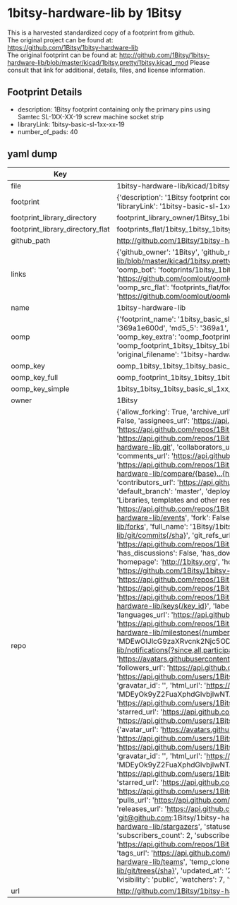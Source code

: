 # 1bitsy-hardware-lib by 1Bitsy  
This is a harvested standardized copy of a footprint from github.  
The original project can be found at:  
https://github.com/1Bitsy/1bitsy-hardware-lib  
The original footprint can be found at:
http://github.com/1Bitsy/1bitsy-hardware-lib/blob/master/kicad/1bitsy.pretty/1bitsy.kicad_mod
Please consult that link for additional, details, files, and license information.  
## Footprint Details
* description: 1Bitsy footprint containing only the primary pins using Samtec SL-1XX-XX-19 screw machine socket strip  
* libraryLink: 1bitsy-basic-sl-1xx-xx-19  
* number_of_pads: 40  
## yaml dump  
| Key | Value |  
| --- | --- |  
| file | 1bitsy-hardware-lib/kicad/1bitsy.pretty/1bitsy-basic-sl-1xx-xx-19.kicad_mod |  
| footprint | {'description': '1Bitsy footprint containing only the primary pins using Samtec SL-1XX-XX-19 screw machine socket strip', 'libraryLink': '1bitsy-basic-sl-1xx-xx-19', 'number_of_pads': 40} |  
| footprint_library_directory | footprint_library_owner/1Bitsy_1bitsy-hardware-lib |  
| footprint_library_directory_flat | footprints_flat/1bitsy_1bitsy_1bitsy_basic_sl_1xx_xx_19/working |  
| github_path | http://github.com/1Bitsy/1bitsy-hardware-lib/blob/master/kicad/1bitsy.pretty/1bitsy-basic-sl-1xx-xx-19.kicad_mod |  
| links | {'github_owner': '1Bitsy', 'github_repo_name': '1bitsy-hardware-lib', 'github_src': 'http://github.com/1Bitsy/1bitsy-hardware-lib/blob/master/kicad/1bitsy.pretty/1bitsy.kicad_mod', 'github_src_repo': 'https://github.com/1Bitsy/1bitsy-hardware-lib', 'oomp_bot': 'footprints/1bitsy_1bitsy_1bitsy_basic_sl_1xx_xx_19/working', 'oomp_bot_github': 'https://github.com/oomlout/oomlout_oomp_footprint_bot/tree/main/footprints/1bitsy_1bitsy_1bitsy_basic_sl_1xx_xx_19/working', 'oomp_src_flat': 'footprints_flat/footprints_flat/1bitsy_1bitsy_1bitsy_basic_sl_1xx_xx_19/working', 'oomp_src_flat_github': 'https://github.com/oomlout/oomlout_oomp_footprint_src/tree/main/footprints_flat/1bitsy_1bitsy_1bitsy_basic_sl_1xx_xx_19/working'} |  
| name | 1bitsy-hardware-lib |  
| oomp | {'footprint_name': '1bitsy_basic_sl_1xx_xx_19', 'library_name': '1bitsy', 'md5': '369a1e600dd0813516e503c854c1e652', 'md5_10': '369a1e600d', 'md5_5': '369a1', 'md5_6': '369a1e', 'oomp_key': 'oomp_1bitsy_1bitsy_1bitsy_basic_sl_1xx_xx_19', 'oomp_key_extra': 'oomp_footprint_1bitsy_1bitsy_1bitsy_basic_sl_1xx_xx_19', 'oomp_key_full': 'oomp_footprint_1bitsy_1bitsy_1bitsy_basic_sl_1xx_xx_19_369a1e', 'oomp_key_simple': '1bitsy_1bitsy_1bitsy_basic_sl_1xx_xx_19', 'original_filename': '1bitsy-hardware-lib/kicad/1bitsy.pretty/1bitsy-basic-sl-1xx-xx-19.kicad_mod', 'owner_name': '1bitsy'} |  
| oomp_key | oomp_1bitsy_1bitsy_1bitsy_basic_sl_1xx_xx_19 |  
| oomp_key_full | oomp_footprint_1bitsy_1bitsy_1bitsy_basic_sl_1xx_xx_19 |  
| oomp_key_simple | 1bitsy_1bitsy_1bitsy_basic_sl_1xx_xx_19 |  
| owner | 1Bitsy |  
| repo | {'allow_forking': True, 'archive_url': 'https://api.github.com/repos/1Bitsy/1bitsy-hardware-lib/{archive_format}{/ref}', 'archived': False, 'assignees_url': 'https://api.github.com/repos/1Bitsy/1bitsy-hardware-lib/assignees{/user}', 'blobs_url': 'https://api.github.com/repos/1Bitsy/1bitsy-hardware-lib/git/blobs{/sha}', 'branches_url': 'https://api.github.com/repos/1Bitsy/1bitsy-hardware-lib/branches{/branch}', 'clone_url': 'https://github.com/1Bitsy/1bitsy-hardware-lib.git', 'collaborators_url': 'https://api.github.com/repos/1Bitsy/1bitsy-hardware-lib/collaborators{/collaborator}', 'comments_url': 'https://api.github.com/repos/1Bitsy/1bitsy-hardware-lib/comments{/number}', 'commits_url': 'https://api.github.com/repos/1Bitsy/1bitsy-hardware-lib/commits{/sha}', 'compare_url': 'https://api.github.com/repos/1Bitsy/1bitsy-hardware-lib/compare/{base}...{head}', 'contents_url': 'https://api.github.com/repos/1Bitsy/1bitsy-hardware-lib/contents/{+path}', 'contributors_url': 'https://api.github.com/repos/1Bitsy/1bitsy-hardware-lib/contributors', 'created_at': '2016-08-29T00:28:00Z', 'default_branch': 'master', 'deployments_url': 'https://api.github.com/repos/1Bitsy/1bitsy-hardware-lib/deployments', 'description': 'Libraries, templates and other resources for your next 1Bitsy based hardware project.', 'disabled': False, 'downloads_url': 'https://api.github.com/repos/1Bitsy/1bitsy-hardware-lib/downloads', 'events_url': 'https://api.github.com/repos/1Bitsy/1bitsy-hardware-lib/events', 'fork': False, 'forks': 2, 'forks_count': 2, 'forks_url': 'https://api.github.com/repos/1Bitsy/1bitsy-hardware-lib/forks', 'full_name': '1Bitsy/1bitsy-hardware-lib', 'git_commits_url': 'https://api.github.com/repos/1Bitsy/1bitsy-hardware-lib/git/commits{/sha}', 'git_refs_url': 'https://api.github.com/repos/1Bitsy/1bitsy-hardware-lib/git/refs{/sha}', 'git_tags_url': 'https://api.github.com/repos/1Bitsy/1bitsy-hardware-lib/git/tags{/sha}', 'git_url': 'git://github.com/1Bitsy/1bitsy-hardware-lib.git', 'has_discussions': False, 'has_downloads': True, 'has_issues': True, 'has_pages': False, 'has_projects': True, 'has_wiki': True, 'homepage': 'http://1bitsy.org', 'hooks_url': 'https://api.github.com/repos/1Bitsy/1bitsy-hardware-lib/hooks', 'html_url': 'https://github.com/1Bitsy/1bitsy-hardware-lib', 'id': 66798192, 'is_template': False, 'issue_comment_url': 'https://api.github.com/repos/1Bitsy/1bitsy-hardware-lib/issues/comments{/number}', 'issue_events_url': 'https://api.github.com/repos/1Bitsy/1bitsy-hardware-lib/issues/events{/number}', 'issues_url': 'https://api.github.com/repos/1Bitsy/1bitsy-hardware-lib/issues{/number}', 'keys_url': 'https://api.github.com/repos/1Bitsy/1bitsy-hardware-lib/keys{/key_id}', 'labels_url': 'https://api.github.com/repos/1Bitsy/1bitsy-hardware-lib/labels{/name}', 'language': None, 'languages_url': 'https://api.github.com/repos/1Bitsy/1bitsy-hardware-lib/languages', 'license': None, 'merges_url': 'https://api.github.com/repos/1Bitsy/1bitsy-hardware-lib/merges', 'milestones_url': 'https://api.github.com/repos/1Bitsy/1bitsy-hardware-lib/milestones{/number}', 'mirror_url': None, 'name': '1bitsy-hardware-lib', 'network_count': 2, 'node_id': 'MDEwOlJlcG9zaXRvcnk2Njc5ODE5Mg==', 'notifications_url': 'https://api.github.com/repos/1Bitsy/1bitsy-hardware-lib/notifications{?since,all,participating}', 'open_issues': 0, 'open_issues_count': 0, 'organization': {'avatar_url': 'https://avatars.githubusercontent.com/u/20505695?v=4', 'events_url': 'https://api.github.com/users/1Bitsy/events{/privacy}', 'followers_url': 'https://api.github.com/users/1Bitsy/followers', 'following_url': 'https://api.github.com/users/1Bitsy/following{/other_user}', 'gists_url': 'https://api.github.com/users/1Bitsy/gists{/gist_id}', 'gravatar_id': '', 'html_url': 'https://github.com/1Bitsy', 'id': 20505695, 'login': '1Bitsy', 'node_id': 'MDEyOk9yZ2FuaXphdGlvbjIwNTA1Njk1', 'organizations_url': 'https://api.github.com/users/1Bitsy/orgs', 'received_events_url': 'https://api.github.com/users/1Bitsy/received_events', 'repos_url': 'https://api.github.com/users/1Bitsy/repos', 'site_admin': False, 'starred_url': 'https://api.github.com/users/1Bitsy/starred{/owner}{/repo}', 'subscriptions_url': 'https://api.github.com/users/1Bitsy/subscriptions', 'type': 'Organization', 'url': 'https://api.github.com/users/1Bitsy'}, 'owner': {'avatar_url': 'https://avatars.githubusercontent.com/u/20505695?v=4', 'events_url': 'https://api.github.com/users/1Bitsy/events{/privacy}', 'followers_url': 'https://api.github.com/users/1Bitsy/followers', 'following_url': 'https://api.github.com/users/1Bitsy/following{/other_user}', 'gists_url': 'https://api.github.com/users/1Bitsy/gists{/gist_id}', 'gravatar_id': '', 'html_url': 'https://github.com/1Bitsy', 'id': 20505695, 'login': '1Bitsy', 'node_id': 'MDEyOk9yZ2FuaXphdGlvbjIwNTA1Njk1', 'organizations_url': 'https://api.github.com/users/1Bitsy/orgs', 'received_events_url': 'https://api.github.com/users/1Bitsy/received_events', 'repos_url': 'https://api.github.com/users/1Bitsy/repos', 'site_admin': False, 'starred_url': 'https://api.github.com/users/1Bitsy/starred{/owner}{/repo}', 'subscriptions_url': 'https://api.github.com/users/1Bitsy/subscriptions', 'type': 'Organization', 'url': 'https://api.github.com/users/1Bitsy'}, 'private': False, 'pulls_url': 'https://api.github.com/repos/1Bitsy/1bitsy-hardware-lib/pulls{/number}', 'pushed_at': '2017-06-25T08:46:43Z', 'releases_url': 'https://api.github.com/repos/1Bitsy/1bitsy-hardware-lib/releases{/id}', 'size': 12, 'ssh_url': 'git@github.com:1Bitsy/1bitsy-hardware-lib.git', 'stargazers_count': 7, 'stargazers_url': 'https://api.github.com/repos/1Bitsy/1bitsy-hardware-lib/stargazers', 'statuses_url': 'https://api.github.com/repos/1Bitsy/1bitsy-hardware-lib/statuses/{sha}', 'subscribers_count': 2, 'subscribers_url': 'https://api.github.com/repos/1Bitsy/1bitsy-hardware-lib/subscribers', 'subscription_url': 'https://api.github.com/repos/1Bitsy/1bitsy-hardware-lib/subscription', 'svn_url': 'https://github.com/1Bitsy/1bitsy-hardware-lib', 'tags_url': 'https://api.github.com/repos/1Bitsy/1bitsy-hardware-lib/tags', 'teams_url': 'https://api.github.com/repos/1Bitsy/1bitsy-hardware-lib/teams', 'temp_clone_token': None, 'topics': [], 'trees_url': 'https://api.github.com/repos/1Bitsy/1bitsy-hardware-lib/git/trees{/sha}', 'updated_at': '2022-07-09T15:25:49Z', 'url': 'https://api.github.com/repos/1Bitsy/1bitsy-hardware-lib', 'visibility': 'public', 'watchers': 7, 'watchers_count': 7, 'web_commit_signoff_required': False} |  
| url | http://github.com/1Bitsy/1bitsy-hardware-lib |  


